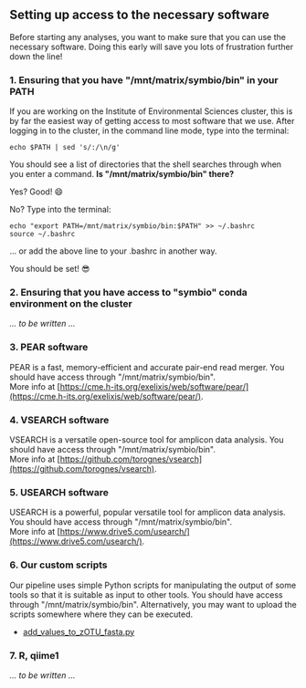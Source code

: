 ## Setting up access to the necessary software
Before starting any analyses, you want to make sure that you can use the necessary software. Doing this early will save you lots of frustration further down the line!  
  
  
### 1. Ensuring that you have "/mnt/matrix/symbio/bin" in your PATH
If you are working on the Institute of Environmental Sciences cluster, this is by far the easiest way of getting access to most software that we use.
After logging in to the cluster, in the command line mode, type into the terminal:  
  
`echo $PATH | sed 's/:/\n/g'`  
  
You should see a list of directories that the shell searches through when you enter a command. **Is "/mnt/matrix/symbio/bin" there?**  
  
Yes? Good! :smile:    
  
No? Type into the terminal:
```
echo "export PATH=/mnt/matrix/symbio/bin:$PATH" >> ~/.bashrc
source ~/.bashrc
```
... or add the above line to your .bashrc in another way.  
  
You should be set! :sunglasses:  
  

### 2. Ensuring that you have access to "symbio" conda environment on the cluster
_... to be written ..._
  
  
### 3. PEAR software
PEAR is a fast, memory-efficient and accurate pair-end read merger. You should have access through "/mnt/matrix/symbio/bin".  
More info at [https://cme.h-its.org/exelixis/web/software/pear/](https://cme.h-its.org/exelixis/web/software/pear/).  
  
  
### 4. VSEARCH software
VSEARCH is a versatile open-source tool for amplicon data analysis. You should have access through "/mnt/matrix/symbio/bin".  
More info at [https://github.com/torognes/vsearch](https://github.com/torognes/vsearch).  
  
  
### 5. USEARCH software
USEARCH is a powerful, popular versatile tool for amplicon data analysis. You should have access through "/mnt/matrix/symbio/bin".  
More info at [https://www.drive5.com/usearch/](https://www.drive5.com/usearch/).   
  
  
### 6. Our custom scripts
Our pipeline uses simple Python scripts for manipulating the output of some tools so that it is suitable as input to other tools. You should have access through "/mnt/matrix/symbio/bin". Alternatively, you may want to upload the scripts somewhere where they can be executed.
* [add_values_to_zOTU_fasta.py](add_values_to_zOTU_fasta.py)  
  
  
### 7. R, qiime1
_... to be written ..._
